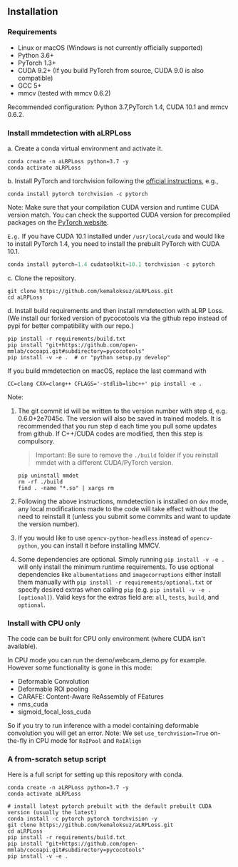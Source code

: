 ## Installation

### Requirements

- Linux or macOS (Windows is not currently officially supported)
- Python 3.6+
- PyTorch 1.3+
- CUDA 9.2+ (If you build PyTorch from source, CUDA 9.0 is also compatible)
- GCC 5+
- mmcv (tested with mmcv 0.6.2)

Recommended configuration: Python 3.7,PyTorch 1.4, CUDA 10.1 and mmcv 0.6.2.

### Install mmdetection with aLRPLoss

a. Create a conda virtual environment and activate it.

```shell
conda create -n aLRPLoss python=3.7 -y
conda activate aLRPLoss
```

b. Install PyTorch and torchvision following the [official instructions](https://pytorch.org/), e.g.,

```shell
conda install pytorch torchvision -c pytorch
```

Note: Make sure that your compilation CUDA version and runtime CUDA version match.
You can check the supported CUDA version for precompiled packages on the [PyTorch website](https://pytorch.org/).

`E.g.` If you have CUDA 10.1 installed under `/usr/local/cuda` and would like to install
PyTorch 1.4, you need to install the prebuilt PyTorch with CUDA 10.1.

```python
conda install pytorch=1.4 cudatoolkit=10.1 torchvision -c pytorch
```
c. Clone the repository.

```shell
git clone https://github.com/kemaloksuz/aLRPLoss.git
cd aLRPLoss
```

d. Install build requirements and then install mmdetection with aLRP Loss.
(We install our forked version of pycocotools via the github repo instead of pypi
for better compatibility with our repo.)

```shell
pip install -r requirements/build.txt
pip install "git+https://github.com/open-mmlab/cocoapi.git#subdirectory=pycocotools"
pip install -v -e .  # or "python setup.py develop"
```

If you build mmdetection on macOS, replace the last command with

```
CC=clang CXX=clang++ CFLAGS='-stdlib=libc++' pip install -e .
```

Note:

1. The git commit id will be written to the version number with step d, e.g. 0.6.0+2e7045c. The version will also be saved in trained models.
It is recommended that you run step d each time you pull some updates from github. If C++/CUDA codes are modified, then this step is compulsory.

    > Important: Be sure to remove the `./build` folder if you reinstall mmdet with a different CUDA/PyTorch version.

    ```
    pip uninstall mmdet
    rm -rf ./build
    find . -name "*.so" | xargs rm
    ```

2. Following the above instructions, mmdetection is installed on `dev` mode, any local modifications made to the code will take effect without the need to reinstall it (unless you submit some commits and want to update the version number).

3. If you would like to use `opencv-python-headless` instead of `opencv-python`,
you can install it before installing MMCV.

4. Some dependencies are optional. Simply running `pip install -v -e .` will only install the minimum runtime requirements. To use optional dependencies like `albumentations` and `imagecorruptions` either install them manually with `pip install -r requirements/optional.txt` or specify desired extras when calling `pip` (e.g. `pip install -v -e .[optional]`). Valid keys for the extras field are: `all`, `tests`, `build`, and `optional`.

### Install with CPU only
The code can be built for CPU only environment (where CUDA isn't available).

In CPU mode you can run the demo/webcam_demo.py for example.
However some functionality is gone in this mode:

- Deformable Convolution
- Deformable ROI pooling
- CARAFE: Content-Aware ReAssembly of FEatures
- nms_cuda
- sigmoid_focal_loss_cuda

So if you try to run inference with a model containing deformable convolution you will get an error.
Note: We set `use_torchvision=True` on-the-fly in CPU mode for `RoIPool` and `RoIAlign`

### A from-scratch setup script

Here is a full script for setting up this repository with conda.

```shell
conda create -n aLRPLoss python=3.7 -y
conda activate aLRPLoss

# install latest pytorch prebuilt with the default prebuilt CUDA version (usually the latest)
conda install -c pytorch pytorch torchvision -y
git clone https://github.com/kemaloksuz/aLRPLoss.git
cd aLRPLoss
pip install -r requirements/build.txt
pip install "git+https://github.com/open-mmlab/cocoapi.git#subdirectory=pycocotools"
pip install -v -e .
```
